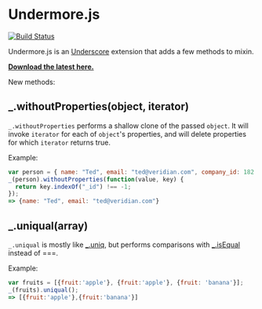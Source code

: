 # Undermore.js

[![Build Status](https://secure.travis-ci.org/testdouble/undermore.png)](http://travis-ci.org/testdouble/undermore)

Undermore.js is an [Underscore](http://documentcloud.github.com/underscore/) extension that adds a few methods to mixin.

**[Download the latest here.](https://raw.github.com/testdouble/undermore/main/dist/undermore.js)**

New methods:

## _.withoutProperties(object, iterator)

`_.withoutProperties` performs a shallow clone of the passed `object`. It will invoke `iterator` for each of `object`'s properties, and will delete properties for which `iterator` returns true.

Example:

``` javascript
var person = { name: "Ted", email: "ted@veridian.com", company_id: 182 };
_(person).withoutProperties(function(value, key) {
  return key.indexOf("_id") !== -1;
});
=> {name: "Ted", email: "ted@veridian.com"}
```

## _.uniqual(array)

`_.uniqual` is mostly like [_.uniq](http://documentcloud.github.com/underscore/#uniq), but performs comparisons with [_.isEqual](http://documentcloud.github.com/underscore/#isEqual) instead of ===.

Example:

``` javascript
var fruits = [{fruit:'apple'}, {fruit:'apple'}, {fruit: 'banana'}];
_(fruits).uniqual();
=> [{fruit:'apple'},{fruit:'banana'}]
```
